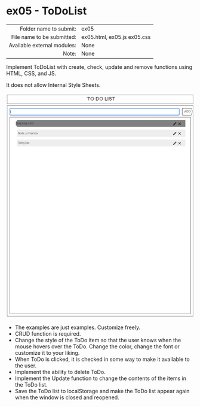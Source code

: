 # ex05 - ToDoList

| | |
| --------------------:| -------------------- |
| Folder name to submit: | ex05 |
| File name to be submitted: | ex05.html, ex05.js ex05.css |
| Available external modules: | None |
| Note: | None |

Implement ToDoList with create, check, update and remove functions using HTML, CSS, and JS.

It does not allow Internal Style Sheets.

![ex05](./assets/ex05.png)

- The examples are just examples. Customize freely.
- CRUD function is required.
- Change the style of the ToDo item so that the user knows when the mouse hovers over the ToDo. Change the color, change the font or customize it to your liking.
- When ToDo is clicked, it is checked in some way to make it available to the user.
- Implement the ability to delete ToDo.
- Implement the Update function to change the contents of the items in the ToDo list.
- Save the ToDo list to localStorage and make the ToDo list appear again when the window is closed and reopened.
